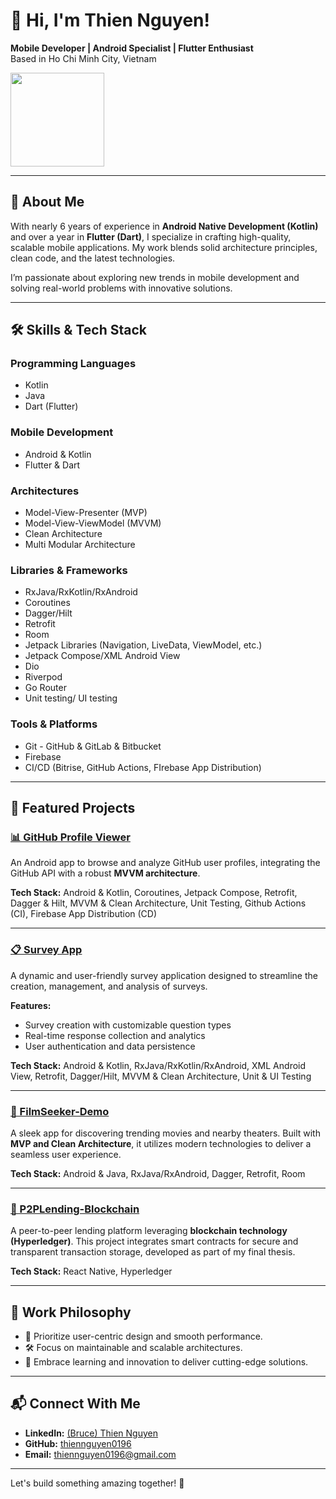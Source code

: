 
# 👋 Hi, I'm Thien Nguyen!  
**Mobile Developer | Android Specialist | Flutter Enthusiast**  
Based in Ho Chi Minh City, Vietnam

<img width=150 height=150 src="https://github.com/user-attachments/assets/32886578-54fd-4071-913f-ecfff8979edc">

---

## 🚀 About Me  
With nearly 6 years of experience in **Android Native Development (Kotlin)** and over a year in **Flutter (Dart)**, I specialize in crafting high-quality, scalable mobile applications. My work blends solid architecture principles, clean code, and the latest technologies.  

I’m passionate about exploring new trends in mobile development and solving real-world problems with innovative solutions.

---

## 🛠️ Skills & Tech Stack  
### **Programming Languages**  
- Kotlin  
- Java  
- Dart (Flutter)  

### **Mobile Development**  
- Android & Kotlin
- Flutter & Dart  

### **Architectures**  
- Model-View-Presenter (MVP)  
- Model-View-ViewModel (MVVM)  
- Clean Architecture  
- Multi Modular Architecture

### **Libraries & Frameworks**  
- RxJava/RxKotlin/RxAndroid
- Coroutines
- Dagger/Hilt  
- Retrofit  
- Room
- Jetpack Libraries (Navigation, LiveData, ViewModel, etc.)
- Jetpack Compose/XML Android View
- Dio
- Riverpod
- Go Router
- Unit testing/ UI testing


### **Tools & Platforms**  
- Git - GitHub & GitLab & Bitbucket
- Firebase  
- CI/CD (Bitrise, GitHub Actions, FIrebase App Distribution)

---

## 📂 Featured Projects  

### [📊 GitHub Profile Viewer](https://github.com/thiennguyen0196/github-profile)  
An Android app to browse and analyze GitHub user profiles, integrating the GitHub API with a robust **MVVM architecture**.  

**Tech Stack:** Android & Kotlin, Coroutines, Jetpack Compose, Retrofit, Dagger & Hilt, MVVM & Clean Architecture, Unit Testing, Github Actions (CI), Firebase App Distribution (CD)

---

### [📋 Survey App](https://github.com/thiennguyen0196/survey)  
A dynamic and user-friendly survey application designed to streamline the creation, management, and analysis of surveys.  

**Features:**  
- Survey creation with customizable question types  
- Real-time response collection and analytics  
- User authentication and data persistence

**Tech Stack:** Android & Kotlin, RxJava/RxKotlin/RxAndroid, XML Android View, Retrofit, Dagger/Hilt, MVVM & Clean Architecture, Unit & UI Testing

---

### [🎥 FilmSeeker-Demo](https://github.com/thiennguyen0196/FilmSeeker-Demo)  
A sleek app for discovering trending movies and nearby theaters. Built with **MVP and Clean Architecture**, it utilizes modern technologies to deliver a seamless user experience.  

**Tech Stack:** Android & Java, RxJava/RxAndroid, Dagger, Retrofit, Room  

---

### [🔗 P2PLending-Blockchain](https://github.com/thiennguyen0196/P2PLending-Blockchain)  
A peer-to-peer lending platform leveraging **blockchain technology (Hyperledger)**. This project integrates smart contracts for secure and transparent transaction storage, developed as part of my final thesis.  

**Tech Stack:** React Native, Hyperledger  

---


## 💼 Work Philosophy  
- 📱 Prioritize user-centric design and smooth performance.  
- 🛠️ Focus on maintainable and scalable architectures.  
- 🚀 Embrace learning and innovation to deliver cutting-edge solutions.

---

## 📬 Connect With Me  
- **LinkedIn:** [(Bruce) Thien Nguyen](https://www.linkedin.com/in/thiennguyen0196)  
- **GitHub:** [thiennguyen0196](https://github.com/thiennguyen0196)  
- **Email:** thiennguyen0196@gmail.com  

---

Let's build something amazing together! 🚀  
